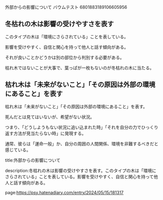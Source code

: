 外部からの影響について
バウムテスト
6801883189106605956

## 冬枯れの木は影響の受けやすさを表す



このタイプの木は「環境にさらされている」ことを表している。



影響を受けやすく、自信と関心を持って他人と話す傾向がある。



それが良いことかどうかは別の部位から判別する必要がある。



枯れ木ではないことが大事で、葉っぱが一枚もないのが冬枯れの木に当たる。









## 枯れ木は「未来がないこと」「その原因は外部の環境にあること」を表す



枯れ木は「未来がないこと」「その原因は外部の環境にあること」を表す。



死んだとは見てはいないが、希望がない状況。



つまり、「どうしようもない状況に追い込まれた時」「それを自分の力でひっくり返す方法が見当たらない時」に発現する。



通常、彼らは「運命一般」か、自分の周囲の人間関係、環境を非難するべきだと感じている。













title:外部からの影響について



description:冬枯れの木は影響の受けやすさを表す。このタイプの木は「環境にさらされている」ことを表している。影響を受けやすく、自信と関心を持って他人と話す傾向がある。









page:https://psy.hatenadiary.com/entry/2024/05/15/181317
